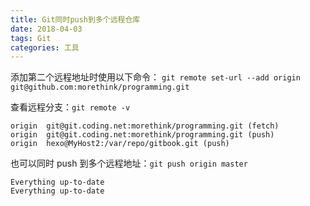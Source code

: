 ```yaml
---
title: Git同时push到多个远程仓库
date: 2018-04-03
tags: Git
categories: 工具
---
```


添加第二个远程地址时使用以下命令：
`git remote set-url --add origin git@github.com:morethink/programming.git`

查看远程分支：`git remote -v`

<!-- more -->

```
origin	git@git.coding.net:morethink/programming.git (fetch)
origin	git@git.coding.net:morethink/programming.git (push)
origin	hexo@MyHost2:/var/repo/gitbook.git (push)
```
也可以同时 push 到多个远程地址：`git push origin master`


```
Everything up-to-date
Everything up-to-date
```
